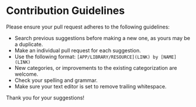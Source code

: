 Contribution Guidelines
===

Please ensure your pull request adheres to the following guidelines:

- Search previous suggestions before making a new one, as yours may be a duplicate.
- Make an individual pull request for each suggestion.
- Use the following format: `[APP/LIBRARY/RESOURCE](LINK) by [NAME](LINK)`
- New categories, or improvements to the existing categorization are welcome.
- Check your spelling and grammar.
- Make sure your text editor is set to remove trailing whitespace.

Thank you for your suggestions!
